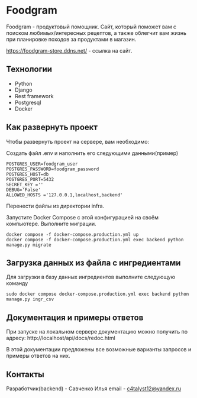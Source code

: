 # Foodgram
Foodgram - продуктовый помощник. Сайт, который поможет вам с поиском любимых/интересных рецептов, а также облегчит вам жизнь при планировке походов за продуктами в магазин.

https://foodgram-store.ddns.net/ - ссылка на сайт.

## Технологии
- Python
- Django
- Rest framework
- Postgresql
- Docker

## Как развернуть проект
Чтобы развернуть проект на сервере, вам необходимо:

Создать файл .env и наполнить его следующими данными(пример)

```plaintext
POSTGRES_USER=foodgram_user
POSTGRES_PASSWORD=foodgram_password
POSTGRES_HOST=db
POSTGRES_PORT=5432
SECRET_KEY =''
DEBUG='False'
ALLOWED_HOSTS ='127.0.0.1,localhost,backend'
```

Перенести файлы из директории infra.

Запустите Docker Compose с этой конфигурацией на своём компьютере.
Выполните миграции.

```plaintext
docker compose -f docker-compose.production.yml up
docker compose -f docker-compose.production.yml exec backend python manage.py migrate
```

## Загрузка данных из файла с ингредиентами

Для загрузки в базу данных ингредиентов выполните следующую команду

```plaintext
sudo docker compose docker-compose.production.yml exec backend python manage.py ingr_csv
```

## Документация и примеры ответов

При запуске на локальном сервере документацию можно получить по адресу:
http://localhost/api/docs/redoc.html

В этой документации предложены все возможные варианты запросов и примеры ответов на них.

## Контакты
Разработчик(backend) - Савченко Илья
email - c4talyst12@yandex.ru

